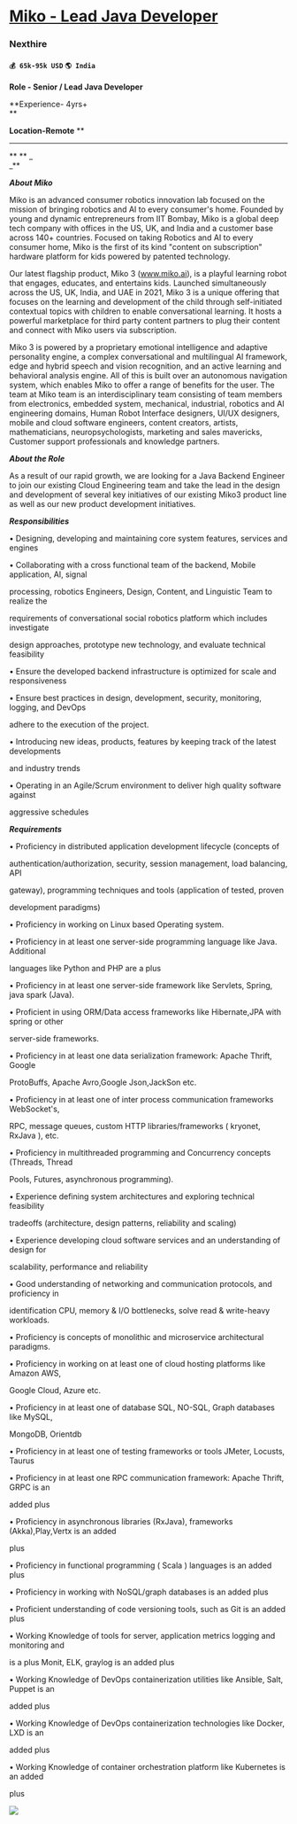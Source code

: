 # [Miko - Lead Java Developer](https://www.remotewlb.com/apply/miko-lead-java-developer)  
### Nexthire  
#### `💰 65k-95k USD` `🌎 India`  

**Role - Senior / Lead Java Developer**

**Experience- 4yrs+  
**

**Location-Remote** **  
** **  
** ** _  
_**

**_About Miko_**

Miko is an advanced consumer robotics innovation lab focused on the mission of bringing robotics and AI to every consumer's home. Founded by young and dynamic entrepreneurs from IIT Bombay, Miko is a global deep tech company with offices in the US, UK, and India and a customer base across 140+ countries. Focused on taking Robotics and AI to every consumer home, Miko is the first of its kind "content on subscription" hardware platform for kids powered by patented technology.

Our latest flagship product, Miko 3 (www.miko.ai), is a playful learning robot that engages, educates, and entertains kids. Launched simultaneously across the US, UK, India, and UAE in 2021, Miko 3 is a unique offering that focuses on the learning and development of the child through self-initiated contextual topics with children to enable conversational learning. It hosts a powerful marketplace for third party content partners to plug their content and connect with Miko users via subscription.

Miko 3 is powered by a proprietary emotional intelligence and adaptive personality engine, a complex conversational and multilingual AI framework, edge and hybrid speech and vision recognition, and an active learning and behavioral analysis engine. All of this is built over an autonomous navigation system, which enables Miko to offer a range of benefits for the user. The team at Miko team is an interdisciplinary team consisting of team members from electronics, embedded system, mechanical, industrial, robotics and AI engineering domains, Human Robot Interface designers, UI/UX designers, mobile and cloud software engineers, content creators, artists, mathematicians, neuropsychologists, marketing and sales mavericks, Customer support professionals and knowledge partners.

**_About the Role_**

As a result of our rapid growth, we are looking for a Java Backend Engineer to join our existing Cloud Engineering team and take the lead in the design and development of several key initiatives of our existing Miko3 product line as well as our new product development initiatives.

**_Responsibilities_**

• Designing, developing and maintaining core system features, services and engines

• Collaborating with a cross functional team of the backend, Mobile application, AI, signal

processing, robotics Engineers, Design, Content, and Linguistic Team to realize the

requirements of conversational social robotics platform which includes investigate

design approaches, prototype new technology, and evaluate technical feasibility

• Ensure the developed backend infrastructure is optimized for scale and responsiveness

• Ensure best practices in design, development, security, monitoring, logging, and DevOps

adhere to the execution of the project.

• Introducing new ideas, products, features by keeping track of the latest developments

and industry trends

• Operating in an Agile/Scrum environment to deliver high quality software against

aggressive schedules

**_Requirements_**

• Proficiency in distributed application development lifecycle (concepts of

authentication/authorization, security, session management, load balancing, API

gateway), programming techniques and tools (application of tested, proven

development paradigms)

• Proficiency in working on Linux based Operating system.

• Proficiency in at least one server-side programming language like Java. Additional

languages like Python and PHP are a plus

• Proficiency in at least one server-side framework like Servlets, Spring, java spark (Java).

• Proficient in using ORM/Data access frameworks like Hibernate,JPA with spring or other

server-side frameworks.

• Proficiency in at least one data serialization framework: Apache Thrift, Google

ProtoBuffs, Apache Avro,Google Json,JackSon etc.

• Proficiency in at least one of inter process communication frameworks WebSocket's,

RPC, message queues, custom HTTP libraries/frameworks ( kryonet, RxJava ), etc.

• Proficiency in multithreaded programming and Concurrency concepts (Threads, Thread

Pools, Futures, asynchronous programming).

• Experience defining system architectures and exploring technical feasibility

tradeoffs (architecture, design patterns, reliability and scaling)

• Experience developing cloud software services and an understanding of design for

scalability, performance and reliability

• Good understanding of networking and communication protocols, and proficiency in

identification CPU, memory & I/O bottlenecks, solve read & write-heavy workloads.

• Proficiency is concepts of monolithic and microservice architectural paradigms.

• Proficiency in working on at least one of cloud hosting platforms like Amazon AWS,

Google Cloud, Azure etc.

• Proficiency in at least one of database SQL, NO-SQL, Graph databases like MySQL,

MongoDB, Orientdb

• Proficiency in at least one of testing frameworks or tools JMeter, Locusts, Taurus

• Proficiency in at least one RPC communication framework: Apache Thrift, GRPC is an

added plus

• Proficiency in asynchronous libraries (RxJava), frameworks (Akka),Play,Vertx is an added

plus

• Proficiency in functional programming ( Scala ) languages is an added plus

• Proficiency in working with NoSQL/graph databases is an added plus

• Proficient understanding of code versioning tools, such as Git is an added plus

• Working Knowledge of tools for server, application metrics logging and monitoring and

is a plus Monit, ELK, graylog is an added plus

• Working Knowledge of DevOps containerization utilities like Ansible, Salt, Puppet is an

added plus

• Working Knowledge of DevOps containerization technologies like Docker, LXD is an

added plus

• Working Knowledge of container orchestration platform like Kubernetes is an added

plus

![](https://remotive.com/job/track/1889816/blank.gif?source=public_api)

